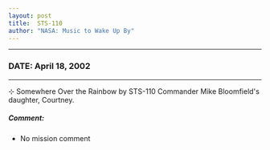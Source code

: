 ```yaml
---
layout: post
title:  STS-110
author: "NASA: Music to Wake Up By"
---
```


----
### DATE: April 18, 2002
----
⊹ Somewhere Over the Rainbow by STS-110 Commander Mike Bloomfield's daughter, Courtney.

##### Comment:
* No mission comment

